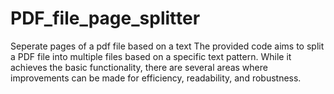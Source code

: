 # PDF_file_page_splitter
Seperate pages of a pdf file based on a text
The provided code aims to split a PDF file into multiple files based on a specific text pattern. While it achieves the basic functionality, there are several areas where improvements can be made for efficiency, readability, and robustness.
